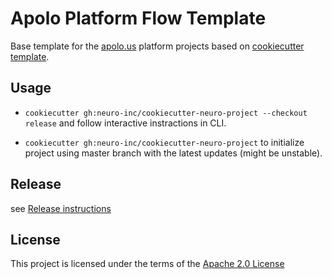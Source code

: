 Apolo Platform Flow Template
===============================

Base template for the [apolo.us](https://apolo.us) platform projects based on [cookiecutter template](https://github.com/cookiecutter/cookiecutter).

Usage
-----
- `cookiecutter gh:neuro-inc/cookiecutter-neuro-project --checkout release` and follow interactive instractions in CLI.

- `cookiecutter gh:neuro-inc/cookiecutter-neuro-project` to initialize project using master branch with the latest updates (might be unstable).

Release
-------
see [Release instructions](/RELEASE.md)

License
-------
This project is licensed under the terms of the [Apache 2.0 License](/LICENSE)
